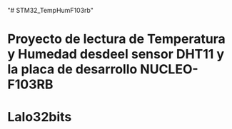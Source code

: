"# STM32_TempHumF103rb" 
# Proyecto de lectura de Temperatura y Humedad desdeel sensor DHT11 y la placa de desarrollo NUCLEO-F103RB
# Lalo32bits
